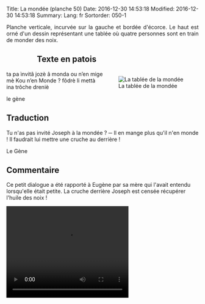 Title: La mondée (planche 50)
Date: 2016-12-30 14:53:18
Modified: 2016-12-30 14:53:18
Summary: 
Lang: fr
Sortorder: 050-1

<p style="text-align:justify;">Planche verticale, incurvée sur la gauche et bordée d'écorce. Le haut est orné d'un dessin représentant une tablée où quatre personnes sont en train de monder des noix.</p>
<figure class="image-block" style="float: left;">
  <img alt="" src="{static}/images/planche_50-2.png">
  <figcaption style="max-width: 200px"></figcaption>
</figure>


## Texte en patois

<figure class="image-block" style="float: right;">
  <img alt="La tablée de la mondée" src="{static}/images/planche_50_dessin-2.png">
  <figcaption style="max-width: 249px">La tablée de la mondée</figcaption>
</figure>

ta pa ìnvitâ jozè â monda ou n’en mige mè Kou n’en Monde ? fôdrè li mettà ina trôche  dreniè

le gène

## Traduction
Tu n'as pas invité Joseph à la mondée ?
─   Il en mange plus qu'il n'en monde ! Il faudrait lui mettre une cruche au derrière !

Le Gène

## Commentaire
Ce petit dialogue a été rapporté à Eugène par sa mère qui l'avait entendu lorsqu'elle était petite. La cruche derrière Joseph est censée récupérer l'huile des noix !

<video width="320" height="240" controls>
  <source src="https://d1njpgd0ygatdn.cloudfront.net/video_50.mp4" type="video/mp4">
</video>
